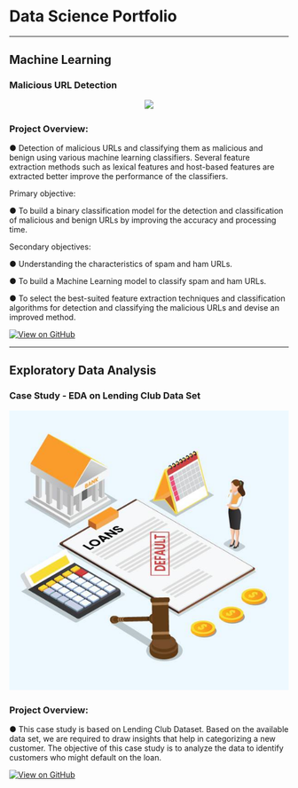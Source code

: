 # Data Science Portfolio
---
## Machine Learning

### Malicious URL Detection

<center><img src="assets/img/fraud_detection.jpg"/></center>


### Project Overview:
● Detection of malicious URLs and classifying them as malicious and benign using various
machine learning classifiers. Several feature extraction methods such as lexical features
and host-based features are extracted better improve the performance of the classifiers.

Primary objective:

● To build a binary classification model for the detection and classification of malicious and
benign URLs by improving the accuracy and processing time.

Secondary objectives: 

● Understanding the characteristics of spam and ham URLs.

● To build a Machine Learning model to classify spam and ham URLs.

● To select the best-suited feature extraction techniques and classification algorithms for
detection and classifying the malicious URLs and devise an improved method.

[![View on GitHub](https://img.shields.io/badge/GitHub-View_on_GitHub-blue?logo=GitHub)](https://github.com/SrinathTummala/URL-Classification)


---

## Exploratory Data Analysis

### Case Study - EDA on Lending Club Data Set

<center><img src="assets/img/loandefault.jpg"/></center>


### Project Overview:
● This case study is based on Lending Club Dataset. Based on the available data set, we are required to draw insights that help in categorizing a new customer. The objective of this case study is to analyze the data to identify customers who might default on the loan.


[![View on GitHub](https://img.shields.io/badge/GitHub-View_on_GitHub-blue?logo=GitHub)](https://github.com/SrinathTummala/EDA)






